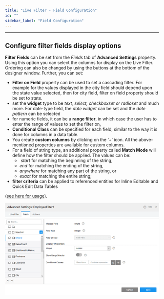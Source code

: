 ```yaml
---
title: "Live Filter - Field Configuration"
id: ""
sidebar_label: "Field Configuration"
---
```

---

## Configure filter fields display options

**Filter Fields** can be set from the _Fields_ tab of **Advanced Settings** property. Using this option you can select the columns for display on the Live Filter. Ordering can also be changed by using the buttons at the bottom of the designer window. Further, you can set:

- **Filter on Field** property can be used to set a cascading filter. For example for the values displayed in the city field should depend upon the state value selected, then for city field, filter on field property should be set to state.
- set the **widget** type to be _text, select, checkboxset or radioset_ and much more. For date-type field, the _date widget_ can be set and the _date pattern_ can be selected
- for numeric fields, it can be a **range filter**, in which case the user has to enter the range of values to set the filter on,
- **Conditional Class** can be specified for each field, similar to the way it is done for columns in a data table.
- You create **custom columns** by clicking on the ‘+’ icon. All the above-mentioned properties are available for custom columns.
- For a field of string type, an additional property called **Match Mode** will define how the filter should be applied. The values can be:
    -  _start_ for matching the beginning of the string,
    - _end_ for matching the ending of the string,
    - _anywhere_ for matching any part of the string, or
    - _exact_ for matching the entire string;
- **filter criteria** can be applied to referenced entities for Inline Editable and Quick Edit Data Tables 

([see here for usage](http://pm.wavemaker.com/learn/how-tos/using-filter-criteria-for-a-data-and-live-widgets/)).

[![](/learn/assets/filter_fields.png)](/learn/assets/filter_fields.png)

